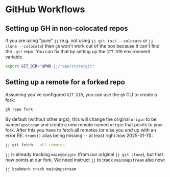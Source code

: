 # GitHub Workflows

## Setting up GH in non-colocated repos

If you are using "pure" `jj` (e.g. not using `jj git init --colocate` or `jj
clone --colocate`) then `gh` won't work out of the box because it can't find
the `.git` repo. You can fix that by setting up the `GIT_DIR` environment
variable.

```sh
export GIT_DIR="$PWD.jj/repo/store/git"
```

## Setting up a remote for a forked repo

Assuming you've configured `GIT_DIR`, you can use the `gh` CLI to create a fork:

```sh
gh repo fork
```

By default (without other args), this will change the original `origin` to be
named `upstream` and create a new remote named `origin` that points to your
fork. After this you have to fetch all remotes (or else you end up with an
error RE: `trunk()` alias being missing -- at least right now 2025-01-11):

```sh
jj git fetch --all-remotes
```

`jj` is already tracking `main@origin` (from our original `jj git clone`), but
that now points at our fork. We need instruct `jj` to track `main@upstream`
also now:

```sh
jj bookmark track main@upstream
```
